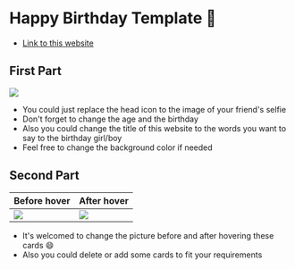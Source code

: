 # Happy Birthday Template :birthday: 
- [Link to this website](https://whiteshadow1234.github.io/happy-birthday/index.html)

## First Part
![](https://i.imgur.com/TteGw05.png)
- You could just replace the head icon to the image of your friend's selfie
- Don't forget to change the age and the birthday
- Also you could change the title of this website to the words you want to say to the birthday girl/boy
- Feel free to change the background color if needed

## Second Part 

| Before hover                         | After hover                         |
| ------------------------------------ | ----------------------------------- |
| ![](https://i.imgur.com/cjIgQoT.png) | ![](https://i.imgur.com/MkzmW60.png)|

- It's welcomed to change the picture before and after hovering these cards :smile: 
- Also you could delete or add some cards to fit your requirements
